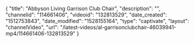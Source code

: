 {
    "title": "Abbyson Living Garrison Club Chair",
    "description": "",
    "channelid": "114661406",
    "videoid": "132813529",
    "date_created": "1512753843",
    "date_modified": "1528155164",
    "type": "captivate",
    "layout": "channelVideo",
    "url": "\/latest-videos\/al-garrisonclubchair-46039941-mp4\/114661406-132813529"
}